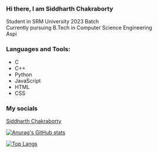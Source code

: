### Hi there, I am Siddharth Chakraborty

Student in SRM University 2023 Batch<br/>
Currently pursuing B.Tech in Computer Science Engineering<br/>
Aspi

### Languages and Tools:

<ul>
   <li>C</li> 
   <li>C++</li>
  <li>Python</li>
  <li>JavaScript</li>
  <li>HTML</li>
  <li>CSS</li>
</ul>

### My socials

<div class="badge-base LI-profile-badge" data-locale="en_US" data-size="medium" data-theme="dark" data-type="VERTICAL" data-vanity="cidy200201" data-version="v1"><a class="badge-base__link LI-simple-link" href="https://in.linkedin.com/in/cidy200201?trk=profile-badge">Siddharth Chakraborty</a></div>

[![Anurag's GitHub stats](https://github-readme-stats.vercel.app/api?username=cidy200201&show_icons=true&theme=radical)](https://github.com/cidy200201/github-readme-stats)

[![Top Langs](https://github-readme-stats.vercel.app/api/top-langs/?username=cidy200201&theme=radical)](https://github.com/anuraghazra/github-readme-stats)

